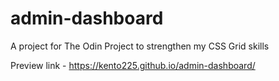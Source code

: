 # admin-dashboard
A project for The Odin Project to strengthen my CSS Grid skills

Preview link - https://kento225.github.io/admin-dashboard/

